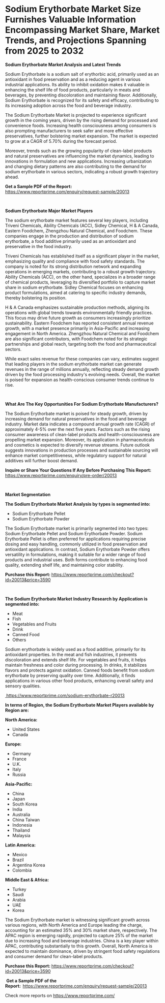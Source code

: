 <p><h1>Sodium Erythorbate Market Size Furnishes Valuable Information Encompassing Market Share, Market Trends, and Projections Spanning from 2025 to 2032</h1></p><p><strong>Sodium Erythorbate Market Analysis and Latest Trends</strong></p>
<p><p>Sodium Erythorbate is a sodium salt of erythorbic acid, primarily used as an antioxidant in food preservation and as a reducing agent in various industrial applications. Its ability to inhibit oxidation makes it valuable in enhancing the shelf life of food products, particularly in meats and beverages, by preventing discoloration and maintaining flavor. Additionally, Sodium Erythorbate is recognized for its safety and efficacy, contributing to its increasing adoption across the food and beverage industry.</p><p>The Sodium Erythorbate Market is projected to experience significant growth in the coming years, driven by the rising demand for processed and convenience foods. Increasing health consciousness among consumers is also prompting manufacturers to seek safer and more effective preservatives, further bolstering market expansion. The market is expected to grow at a CAGR of 5.70% during the forecast period. </p><p>Moreover, trends such as the growing popularity of clean-label products and natural preservatives are influencing the market dynamics, leading to innovations in formulation and new applications. Increasing urbanization and changing dietary patterns are also contributing to the demand for sodium erythorbate in various sectors, indicating a robust growth trajectory ahead.</p></p>
<p><strong>Get a Sample PDF of the Report:&nbsp;</strong> <a href="https://www.reportprime.com/enquiry/request-sample/20013?utm_campaign=3178&utm_medium=2&utm_source=Github&utm_content=ia&utm_term=18032025&utm_id=sodium-erythorbate">https://www.reportprime.com/enquiry/request-sample/20013</a></p>
<p>&nbsp;</p>
<p><strong>Sodium Erythorbate Major Market Players</strong></p>
<p><p>The sodium erythorbate market features several key players, including Triveni Chemicals, Ability Chemicals (ACC), Sidley Chemical, H & A Canada, Eastern Foodchem, Zhengzhou Natural Chemical, and Foodchem. These companies engage in the production and distribution of sodium erythorbate, a food additive primarily used as an antioxidant and preservative in the food industry.</p><p>Triveni Chemicals has established itself as a significant player in the market, emphasizing quality and compliance with food safety standards. The company is noted for its strong distribution network and expanding operations in emerging markets, contributing to a robust growth trajectory. Ability Chemicals (ACC), on the other hand, specializes in a broader range of chemical products, leveraging its diversified portfolio to capture market share in sodium erythorbate. Sidley Chemical focuses on enhancing product formulations, aimed at catering to specific industry demands, thereby bolstering its position. </p><p>H & A Canada emphasizes sustainable production methods, aligning its operations with global trends towards environmentally friendly practices. This focus may drive future growth as consumers increasingly prioritize sustainability. Eastern Foodchem has reported consistent annual revenue growth, with a market presence primarily in Asia-Pacific and increasing engagement in North America. Zhengzhou Natural Chemical and Foodchem are also significant contributors, with Foodchem noted for its strategic partnerships and global reach, targeting both the food and pharmaceutical sectors.</p><p>While exact sales revenue for these companies can vary, estimates suggest that leading players in the sodium erythorbate market can generate revenues in the range of millions annually, reflecting steady demand growth driven by the food processing industry's evolving needs. Overall, the market is poised for expansion as health-conscious consumer trends continue to rise.</p></p>
<p>&nbsp;</p>
<p><strong>What Are The Key Opportunities For Sodium Erythorbate Manufacturers?</strong></p>
<p><p>The Sodium Erythorbate market is poised for steady growth, driven by increasing demand for natural preservatives in the food and beverage industry. Market data indicates a compound annual growth rate (CAGR) of approximately 4-5% over the next five years. Factors such as the rising consumer awareness of clean-label products and health-consciousness are propelling market expansion. Moreover, its application in pharmaceuticals and cosmetics is expected to diversify revenue streams. Future outlook suggests innovations in production processes and sustainable sourcing will enhance market competitiveness, while regulatory support for natural additives will further boost demand.</p></p>
<p><strong>Inquire or Share Your Questions If Any Before Purchasing This Report:</strong> <a href="https://www.reportprime.com/enquiry/pre-order/20013?utm_campaign=3178&utm_medium=2&utm_source=Github&utm_content=ia&utm_term=18032025&utm_id=sodium-erythorbate">https://www.reportprime.com/enquiry/pre-order/20013</a></p>
<p>&nbsp;</p>
<p><strong>Market Segmentation</strong></p>
<p><strong>The Sodium Erythorbate Market Analysis by types is segmented into:</strong></p>
<p><ul><li>Sodium Erythorbate Pellet</li><li>Sodium Erythorbate Powder</li></ul></p>
<p><p>The Sodium Erythorbate market is primarily segmented into two types: Sodium Erythorbate Pellet and Sodium Erythorbate Powder. Sodium Erythorbate Pellet is often preferred for applications requiring precise dosing and easy handling, commonly utilized in food preservation and antioxidant applications. In contrast, Sodium Erythorbate Powder offers versatility in formulations, making it suitable for a wider range of food products and industrial uses. Both forms contribute to enhancing food quality, extending shelf life, and maintaining color stability.</p></p>
<p><strong>Purchase this Report:&nbsp;</strong><a href="https://www.reportprime.com/checkout?id=20013&price=3590&utm_campaign=3178&utm_medium=2&utm_source=Github&utm_content=ia&utm_term=18032025&utm_id=sodium-erythorbate">https://www.reportprime.com/checkout?id=20013&price=3590</a></p>
<p>&nbsp;</p>
<p><strong>The Sodium Erythorbate Market Industry Research by Application is segmented into:</strong></p>
<p><ul><li>Meat</li><li>Fish</li><li>Vegetables and Fruits</li><li>Drink</li><li>Canned Food</li><li>Others</li></ul></p>
<p><p>Sodium erythorbate is widely used as a food additive, primarily for its antioxidant properties. In the meat and fish industries, it prevents discoloration and extends shelf life. For vegetables and fruits, it helps maintain freshness and color during processing. In drinks, it stabilizes flavors and protects against oxidation. Canned foods benefit from sodium erythorbate by preserving quality over time. Additionally, it finds applications in various other food products, enhancing overall safety and sensory qualities.</p></p>
<p><a href="https://www.reportprime.com/sodium-erythorbate-r20013?utm_campaign=3178&utm_medium=2&utm_source=Github&utm_content=ia&utm_term=18032025&utm_id=sodium-erythorbate">&nbsp;https://www.reportprime.com/sodium-erythorbate-r20013</a></p>
<p><strong>In terms of Region, the Sodium Erythorbate Market Players available by Region are:</strong></p>
<p>
    <p> <strong> North America: </strong>
        <ul>
            <li>United States</li>
            <li>Canada</li>
        </ul>
        </p> 
    <p> <strong> Europe: </strong>
        <ul>
            <li>Germany</li>
            <li>France</li>
            <li>U.K.</li>
            <li>Italy</li>
            <li>Russia</li>
        </ul>
        </p> 
    <p> <strong> Asia-Pacific: </strong>
        <ul>
            <li>China</li>
            <li>Japan</li>
            <li>South Korea</li>
            <li>India</li>
            <li>Australia</li>
            <li>China Taiwan</li>
            <li>Indonesia</li>
            <li>Thailand</li>
            <li>Malaysia</li>
        </ul>
        </p> 
    <p> <strong> Latin America: </strong>
        <ul>
            <li>Mexico</li>
            <li>Brazil</li>
            <li>Argentina Korea</li>
            <li>Colombia</li>
        </ul>
        </p> 
    <p> <strong> Middle East & Africa: </strong>
        <ul>
            <li>Turkey</li>
            <li>Saudi</li>
            <li>Arabia</li>
            <li>UAE</li>
            <li>Korea</li>
        </ul>
    </p>
    </p>
<p><p>The Sodium Erythorbate market is witnessing significant growth across various regions, with North America and Europe leading the charge, accounting for an estimated 35% and 30% market share, respectively. The APAC region is emerging rapidly, projected to capture 25% of the market due to increasing food and beverage industries. China is a key player within APAC, contributing substantially to this growth. Overall, North America is expected to maintain dominance, driven by stringent food safety regulations and consumer demand for clean-label products.</p></p>
<p><strong>Purchase this Report: </strong><a href="https://www.reportprime.com/checkout?id=20013&price=3590&utm_campaign=3178&utm_medium=2&utm_source=Github&utm_content=ia&utm_term=18032025&utm_id=sodium-erythorbate">https://www.reportprime.com/checkout?id=20013&price=3590</a></p>
<p>&nbsp;<strong>Get a Sample PDF of the Report:&nbsp;&nbsp;</strong><a href="https://www.reportprime.com/enquiry/request-sample/20013?utm_campaign=3178&utm_medium=2&utm_source=Github&utm_content=ia&utm_term=18032025&utm_id=sodium-erythorbate">https://www.reportprime.com/enquiry/request-sample/20013</a></p>
<p><strong></strong></p>
<p>Check more reports on <a href="https://www.reportprime.com/?utm_campaign=3178&utm_medium=2&utm_source=Github&utm_content=ia&utm_term=18032025&utm_id=sodium-erythorbate">https://www.reportprime.com/</a></p>